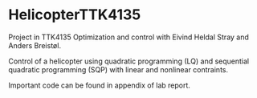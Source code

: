 # HelicopterTTK4135
Project in TTK4135 Optimization and control with Eivind Heldal Stray and Anders Breistøl.

Control of a helicopter using quadratic programming (LQ) and sequential quadratic programming (SQP) with linear and nonlinear contraints. 

Important code can be found in appendix of lab report. 
